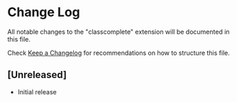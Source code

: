 # Change Log

All notable changes to the "classcomplete" extension will be documented in this file.

Check [Keep a Changelog](http://keepachangelog.com/) for recommendations on how to structure this file.

## [Unreleased]

- Initial release